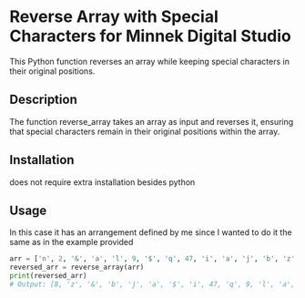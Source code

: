 # Reverse Array with Special Characters for Minnek Digital Studio

This Python function reverses an array while keeping special characters in their original positions.

## Description
The function reverse_array takes an array as input and reverses it, ensuring that special characters remain in their original positions within the array.

## Installation
does not require extra installation besides python

## Usage
In this case it has an arrangement defined by me since I wanted to do it the same as in the example provided
```python
arr = ['n', 2, '&', 'a', 'l', 9, '$', 'q', 47, 'i', 'a', 'j', 'b', 'z', '%', 8]
reversed_arr = reverse_array(arr)
print(reversed_arr)
# Output: [8, 'z', '&', 'b', 'j', 'a', '$', 'i', 47, 'q', 9, 'l', 'a', 2, '%', 'n']